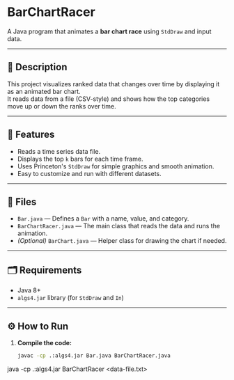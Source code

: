 # BarChartRacer

A Java program that animates a **bar chart race** using `StdDraw` and input data.

---

## 📄 Description

This project visualizes ranked data that changes over time by displaying it as an animated bar chart.  
It reads data from a file (CSV-style) and shows how the top categories move up or down the ranks over time.

---

## 🚀 Features

- Reads a time series data file.
- Displays the top `k` bars for each time frame.
- Uses Princeton's `StdDraw` for simple graphics and smooth animation.
- Easy to customize and run with different datasets.

---

## 📁 Files

- `Bar.java` — Defines a `Bar` with a name, value, and category.
- `BarChartRacer.java` — The main class that reads the data and runs the animation.
- *(Optional)* `BarChart.java` — Helper class for drawing the chart if needed.

---

## 🗂️ Requirements

- Java 8+
- `algs4.jar` library (for `StdDraw` and `In`)

---

## ⚙️ How to Run

1. **Compile the code:**

   ```bash
   javac -cp .:algs4.jar Bar.java BarChartRacer.java
java -cp .:algs4.jar BarChartRacer <data-file.txt>
